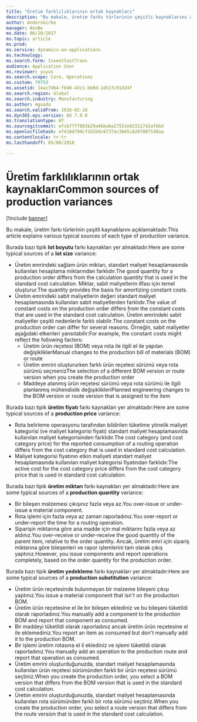 ```yaml
---
title: "Üretim farklılıklarının ortak kaynakları"
description: "Bu makale, üretim farkı türlerinin çeşitli kaynaklarını açıklamaktadır."
author: AndersGirke
manager: AnnBe
ms.date: 06/20/2017
ms.topic: article
ms.prod: 
ms.service: dynamics-ax-applications
ms.technology: 
ms.search.form: InventCostTrans
audience: Application User
ms.reviewer: yuyus
ms.search.scope: Core, Operations
ms.custom: 79753
ms.assetid: 14ac7db4-fb40-43c1-bb0d-1d51fc91d24f
ms.search.region: Global
ms.search.industry: Manufacturing
ms.author: mguada
ms.search.validFrom: 2016-02-28
ms.dyn365.ops.version: AX 7.0.0
ms.translationtype: HT
ms.sourcegitcommit: efcb77ff883b29a4bbaba27551e02311742afbbd
ms.openlocfilehash: e7410d799cf2d1b9c6f37ac3b65cb28788f530aa
ms.contentlocale: tr-tr
ms.lasthandoff: 05/08/2018

---
```


# <a name="common-sources-of-production-variances"></a><span data-ttu-id="2bb55-103">Üretim farklılıklarının ortak kaynakları</span><span class="sxs-lookup"><span data-stu-id="2bb55-103">Common sources of production variances</span></span>

[!include [banner](../includes/banner.md)]

<span data-ttu-id="2bb55-104">Bu makale, üretim farkı türlerinin çeşitli kaynaklarını açıklamaktadır.</span><span class="sxs-lookup"><span data-stu-id="2bb55-104">This article explains various typical sources of each type of production variance.</span></span> 

<span data-ttu-id="2bb55-105">Burada bazı tipik **lot boyutu** farkı kaynakları yer almaktadır:</span><span class="sxs-lookup"><span data-stu-id="2bb55-105">Here are some typical sources of a **lot size** variance:</span></span>

-   <span data-ttu-id="2bb55-106">Üretim emrindeki sağlam ürün miktarı, standart maliyet hesaplamasında kullanılan hesaplama miktarından farklıdır.</span><span class="sxs-lookup"><span data-stu-id="2bb55-106">The good quantity for a production order differs from the calculation quantity that is used in the standard cost calculation.</span></span> <span data-ttu-id="2bb55-107">Miktar, sabit maliyetlerin itfası için temel oluşturur.</span><span class="sxs-lookup"><span data-stu-id="2bb55-107">The quantity provides the basis for amortizing constant costs.</span></span>
-   <span data-ttu-id="2bb55-108">Üretim emrindeki sabit maliyetlerin değeri standart maliyet hesaplamasında kullanılan sabit maliyetlerden farklıdır.</span><span class="sxs-lookup"><span data-stu-id="2bb55-108">The value of constant costs on the production order differs from the constant costs that are used in the standard cost calculation.</span></span> <span data-ttu-id="2bb55-109">Üretim emrindeki sabit maliyetler çeşitli nedenlerle farklı olabilir.</span><span class="sxs-lookup"><span data-stu-id="2bb55-109">The constant costs on the production order can differ for several reasons.</span></span> <span data-ttu-id="2bb55-110">Örneğin, sabit maliyetler aşağıdaki etkenleri yansıtabilir:</span><span class="sxs-lookup"><span data-stu-id="2bb55-110">For example, the constant costs might reflect the following factors:</span></span>
    -   <span data-ttu-id="2bb55-111">Üretim ürün reçetesi (BOM) veya rota ile ilgili el ile yapılan değişiklikler</span><span class="sxs-lookup"><span data-stu-id="2bb55-111">Manual changes to the production bill of materials (BOM) or route</span></span>
    -   <span data-ttu-id="2bb55-112">Üretim emrini oluştururken farklı ürün reçetesi sürümü veya rota sürümü seçmeniz</span><span class="sxs-lookup"><span data-stu-id="2bb55-112">The selection of a different BOM version or route version when you create the production order</span></span>
    -   <span data-ttu-id="2bb55-113">Maddeye atanmış ürün reçetesi sürümü veya rota sürümü ile ilgili planlanmış mühendislik değişiklikleri</span><span class="sxs-lookup"><span data-stu-id="2bb55-113">Planned engineering changes to the BOM version or route version that is assigned to the item</span></span>

<span data-ttu-id="2bb55-114">Burada bazı tipik **üretim fiyatı** farkı kaynakları yer almaktadır:</span><span class="sxs-lookup"><span data-stu-id="2bb55-114">Here are some typical sources of a **production price** variance:</span></span>

-   <span data-ttu-id="2bb55-115">Rota belirleme operasyonu tarafından bildirilen tüketime yönelik maliyet kategorisi (ve maliyet kategorisi fiyatı) standart maliyet hesaplamasında kullanılan maliyet kategorisinden farklıdır.</span><span class="sxs-lookup"><span data-stu-id="2bb55-115">The cost category (and cost category price) for the reported consumption of a routing operation differs from the cost category that is used in standard cost calculation.</span></span>
-   <span data-ttu-id="2bb55-116">Maliyet kategorisi fiyatının etkin maliyeti standart maliyet hesaplamasında kullanılan maliyet kategorisi fiyatından farklıdır.</span><span class="sxs-lookup"><span data-stu-id="2bb55-116">The active cost for the cost category price differs from the cost category price that is used in standard cost calculation.</span></span>

<span data-ttu-id="2bb55-117">Burada bazı tipik **üretim miktarı** farkı kaynakları yer almaktadır:</span><span class="sxs-lookup"><span data-stu-id="2bb55-117">Here are some typical sources of a **production quantity** variance:</span></span>

-   <span data-ttu-id="2bb55-118">Bir bileşen malzemesi çıkışınız fazla veya az.</span><span class="sxs-lookup"><span data-stu-id="2bb55-118">You over-issue or under-issue a material component.</span></span>
-   <span data-ttu-id="2bb55-119">Rota işlemi için fazla veya az zaman raporladınız.</span><span class="sxs-lookup"><span data-stu-id="2bb55-119">You over-report or under-report the time for a routing operation.</span></span>
-   <span data-ttu-id="2bb55-120">Siparişin miktarına göre ana madde için mal miktarını fazla veya az aldınız.</span><span class="sxs-lookup"><span data-stu-id="2bb55-120">You over-receive or under-receive the good quantity of the parent item, relative to the order quantity.</span></span> <span data-ttu-id="2bb55-121">Ancak, üretim emri için sipariş miktarına göre bileşenleri ve rapor işlemlerini tam olarak çıkış yaptınız.</span><span class="sxs-lookup"><span data-stu-id="2bb55-121">However, you issue components and report operations completely, based on the order quantity for the production order.</span></span>

<span data-ttu-id="2bb55-122">Burada bazı tipik **üretim yedekleme** farkı kaynakları yer almaktadır:</span><span class="sxs-lookup"><span data-stu-id="2bb55-122">Here are some typical sources of a **production substitution** variance:</span></span>

-   <span data-ttu-id="2bb55-123">Üretim ürün reçetesinde bulunmayan bir malzeme bileşeni çıkışı yaptınız.</span><span class="sxs-lookup"><span data-stu-id="2bb55-123">You issue a material component that isn't on the production BOM.</span></span>
-   <span data-ttu-id="2bb55-124">Üretim ürün reçetesine el ile bir bileşen eklediniz ve bu bileşeni tüketildi olarak raporladınız.</span><span class="sxs-lookup"><span data-stu-id="2bb55-124">You manually add a component to the production BOM and report that component as consumed.</span></span>
-   <span data-ttu-id="2bb55-125">Bir maddeyi tüketildi olarak raporladınız ancak üretim ürün reçetesine el ile eklemediniz.</span><span class="sxs-lookup"><span data-stu-id="2bb55-125">You report an item as consumed but don't manually add it to the production BOM.</span></span>
-   <span data-ttu-id="2bb55-126">Bir işlemi üretim rotasına el il eklediniz ve işlemi tüketildi olarak raporladınız.</span><span class="sxs-lookup"><span data-stu-id="2bb55-126">You manually add an operation to the production route and report that operation as consumed.</span></span>
-   <span data-ttu-id="2bb55-127">Üretim emrini oluşturduğunuzda, standart maliyet hesaplamasında kullanılan ürün reçetesi sürümünden farklı bir ürün reçetesi sürümü seçtiniz.</span><span class="sxs-lookup"><span data-stu-id="2bb55-127">When you create the production order, you select a BOM version that differs from the BOM version that is used in the standard cost calculation.</span></span>
-   <span data-ttu-id="2bb55-128">Üretim emrini oluşturduğunuzda, standart maliyet hesaplamasında kullanılan rota sürümünden farklı bir rota sürümü seçtiniz.</span><span class="sxs-lookup"><span data-stu-id="2bb55-128">When you create the production order, you select a route version that differs from the route version that is used in the standard cost calculation.</span></span>





